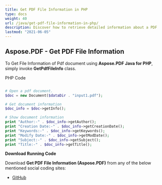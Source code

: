 ```yaml
---
title: Get PDF File Information in PHP
type: docs
weight: 40
url: /java/get-pdf-file-information-in-php/
description: Discover how to retrieve detailed information about a PDF file, including metadata and properties, in PHP with Aspose.PDF.
lastmod: "2021-06-05"
---
```


## Aspose.PDF - Get PDF File Information

To Get File Information of Pdf document using **Aspose.PDF Java for PHP**, simply invoke **GetPdfFileInfo** class.

PHP Code

```php

# Open a pdf document.
$doc = new Document($dataDir . "input1.pdf");

# Get document information
$doc_info = $doc->getInfo();

# Show document information
print "Author:-" . $doc_info->getAuthor();
print "Creation Date:-" . $doc_info->getCreationDate();
print "Keywords:-" . $doc_info->getKeywords();
print "Modify Date:-" . $doc_info->getModDate();
print "Subject:-" . $doc_info->getSubject();
print "Title:-" . $doc_info->getTitle();

```

**Download Running Code**

Download **Get PDF File Information (Aspose.PDF)** from any of the below mentioned social coding sites:

- [GitHub](https://github.com/aspose-pdf/Aspose.PDF-for-Java/blob/master/Plugins/Aspose_Pdf_Java_for_PHP/src/Aspose/Pdf/WorkingWithDocumentObject/GetPdfFileInfo.php)
